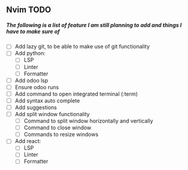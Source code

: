 ## Nvim TODO
##### The following is a list of feature I am still planning to add and things I have to make sure of
- [ ] Add lazy git, to be able to make use of git functionality
- [ ] Add python:
  - [ ] LSP
  - [ ] Linter
  - [ ] Formatter
- [ ] Add odoo lsp
- [ ] Ensure odoo runs
- [ ] Add command to open integrated terminal (:term)
- [ ] Add syntax auto complete
- [ ] Add suggestions
- [ ] Add split window functionality
  - [ ] Command to split window horizontally and vertically
  - [ ] Command to close window
  - [ ] Commands to resize windows
- [ ] Add react:
  - [ ] LSP
  - [ ] Linter
  - [ ] Formatter 
